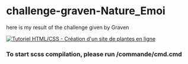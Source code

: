 # challenge-graven-Nature_Emoi

here is my result of the challenge given by Graven

[![Tutoriel HTML/CSS - Création d'un site de plantes en ligne](https://img.youtube.com/vi/6hCGTJCo_Uo/0.jpg)](https://www.youtube.com/watch?v=6hCGTJCo_Uo)

### To start scss compilation, please run /commande/cmd.cmd ###
